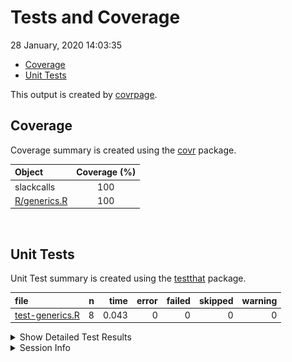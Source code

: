 Tests and Coverage
================
28 January, 2020 14:03:35

  - [Coverage](#coverage)
  - [Unit Tests](#unit-tests)

This output is created by
[covrpage](https://github.com/metrumresearchgroup/covrpage).

## Coverage

Coverage summary is created using the
[covr](https://github.com/r-lib/covr) package.

| Object                          | Coverage (%) |
| :------------------------------ | :----------: |
| slackcalls                      |     100      |
| [R/generics.R](../R/generics.R) |     100      |

<br>

## Unit Tests

Unit Test summary is created using the
[testthat](https://github.com/r-lib/testthat) package.

| file                                        | n |  time | error | failed | skipped | warning |
| :------------------------------------------ | -: | ----: | ----: | -----: | ------: | ------: |
| [test-generics.R](testthat/test-generics.R) | 8 | 0.043 |     0 |      0 |       0 |       0 |

<details closed>

<summary> Show Detailed Test Results </summary>

| file                                                | context  | test                            | status | n |  time |
| :-------------------------------------------------- | :------- | :------------------------------ | :----- | -: | ----: |
| [test-generics.R](testthat/test-generics.R#L18)     | generics | calls work: ok result           | PASS   | 1 | 0.033 |
| [test-generics.R](testthat/test-generics.R#L22_L28) | generics | calls work: names of return     | PASS   | 1 | 0.001 |
| [test-generics.R](testthat/test-generics.R#L42)     | generics | limits: more than 300           | PASS   | 1 | 0.002 |
| [test-generics.R](testthat/test-generics.R#L53_L56) | generics | limits: limit attribute         | PASS   | 1 | 0.002 |
| [test-generics.R](testthat/test-generics.R#L60_L63) | generics | limits: limit messages          | PASS   | 1 | 0.002 |
| [test-generics.R](testthat/test-generics.R#L67_L70) | generics | limits: names of results object | PASS   | 1 | 0.000 |
| [test-generics.R](testthat/test-generics.R#L87)     | generics | maxes are respected: 300 length | PASS   | 1 | 0.002 |
| [test-generics.R](testthat/test-generics.R#L99)     | generics | maxes are respected: 200 length | PASS   | 1 | 0.001 |

</details>

<details>

<summary> Session Info </summary>

| Field    | Value                               |                                                                                                                                                                                                                                                                    |
| :------- | :---------------------------------- | ------------------------------------------------------------------------------------------------------------------------------------------------------------------------------------------------------------------------------------------------------------------ |
| Version  | R version 3.6.2 (2019-12-12)        |                                                                                                                                                                                                                                                                    |
| Platform | x86\_64-apple-darwin15.6.0 (64-bit) | <a href="https://github.com/yonicd/slackcalls/commit/38ee800d670445cf68fb36ee10b256d818f63168/checks" target="_blank"><span title="Built on Github Actions">![](https://github.com/metrumresearchgroup/covrpage/blob/actions/inst/logo/gh.png?raw=true)</span></a> |
| Running  | macOS Catalina 10.15.2              |                                                                                                                                                                                                                                                                    |
| Language | en\_US                              |                                                                                                                                                                                                                                                                    |
| Timezone | UTC                                 |                                                                                                                                                                                                                                                                    |

| Package  | Version |
| :------- | :------ |
| testthat | 2.3.1   |
| covr     | 3.3.2   |
| covrpage | 0.0.71  |

</details>

<!--- Final Status : pass --->
